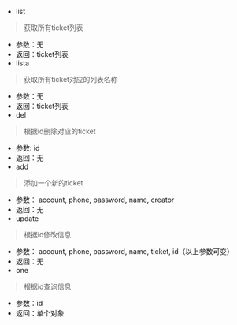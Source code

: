 - list
 > 获取所有ticket列表
 - 参数：无
 - 返回：ticket列表
- lista
 > 获取所有ticket对应的列表名称
 - 参数：无
 - 返回：ticket列表
- del
 > 根据id删除对应的ticket
 - 参数: id
 - 返回：无
- add
 > 添加一个新的ticket
 - 参数： account, phone, password, name, creator
 - 返回：无
- update
 > 根据id修改信息
 - 参数： account, phone, password, name, ticket, id（以上参数可变）
 - 返回：无
- one
 > 根据id查询信息
 - 参数：id
 - 返回：单个对象
